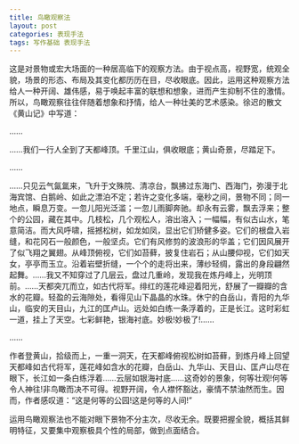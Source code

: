 ```yaml
---
title: 鸟瞰观察法
layout: post
categories: 表现手法
tags: 写作基础 表现手法
---
```


这是对景物或宏大场面的一种居高临下的观察方法。由于视点高，视野宽，统观全貌，场景的形态、布局及其变化都历历在目，尽收眼底。因此，运用这种观察方法给人一种开阔、雄伟感，易于唤起丰富的联想和想象，进而产生抑制不住的激情。所以，鸟瞰观察往往伴随着想象和抒情，给人一种壮美的艺术感染。徐迟的散文《黄山记》中写道：

……

……我们一行人全到了天都峰顶。千里江山，俱收眼底；黄山奇景，尽踏足下。

……

……只见云气氤氲来，飞升于文殊院、清凉台，飘拂过东海门、西海门，弥漫于北海宾馆、白鹅岭、如此之漂泊不定；若许之变化多端，毫秒之间，景物不同；同一地点，瞬息万变。一忽儿阳光泛滥；一忽儿雨脚奔驰。却永有云雾，飘去浮来；整个的公园，藏在其中。几枝松，几个观松人，溶出溶入；一幅幅，有似古山水，笔意简洁。而大风呼啸，摇撼松树，如龙如凤，显出它们矫健多姿。它们的根盘入岩缝，和花冈石一般颜色，一般坚贞。它们有风修剪的波浪形的华盖；它们因风展开了似飞翔之翼翅。从峰顶俯视，它们如苔藓，披复住岩石；从山腰仰视，它们如天女，亭亭而玉立。沿着岩壁折缝，一个个的走将出来，薄纱轻绸，露出的身段翩然起舞。……我又不知穿过了几层云，盘过几重岭，发现我在炼丹峰上，光明顶前。……天都突兀而立，如古代将军。绯红的莲花峰迎着阳光，舒展了一瓣瓣的含水的花瓣。轻盈的云海隙处，看得见山下晶晶的水珠。休宁的白岳山，青阳的九华山，临安的天目山，九江的匡卢山。远处如白练一条浮着的，正是长江。这时彩虹一道，挂上了天空。七彩鲜艳，银海衬底。妙极!妙极了!……

……

作者登黄山，拾级而上，一重一洞天，在天都峰俯视松树如苔藓，到炼丹峰上回望天都峰如古代将军，莲花峰如含水的花瓣，白岳山、九华山、天目山、匡卢山尽在眼下，长江如一条白练浮着……云层如银海衬底……这奇妙的景象，何等壮观!何等令人神往!非鸟瞰而决不可得。视野开阔，令人襟怀豁达，豪情不禁油然而生。因而，作者感叹道：“这是何等的公园!这是何等的人间!”

运用鸟瞰观察法也不能对眼下景物不分主次，尽收无余。既要把握全貌，概括其鲜明特征，又要集中观察极具个性的局部，做到点面结合。 